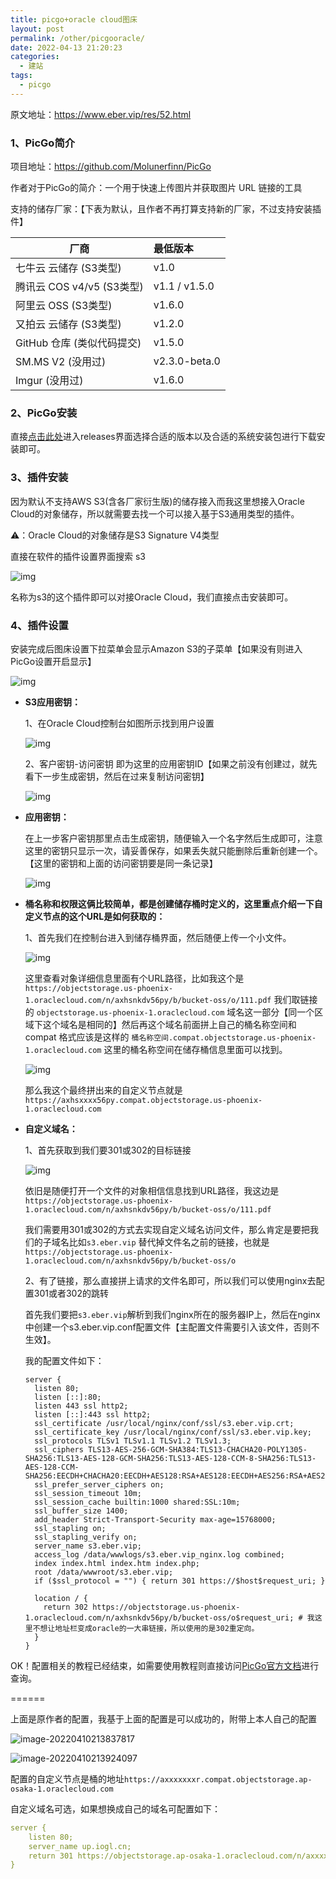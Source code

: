 ```yaml
---
title: picgo+oracle cloud图床
layout: post
permalink: /other/picgooracle/
date: 2022-04-13 21:20:23
categories:
  - 建站
tags:
  - picgo
---
```


原文地址：https://www.eber.vip/res/52.html

### 1、PicGo简介

项目地址：https://github.com/Molunerfinn/PicGo

作者对于PicGo的简介：一个用于快速上传图片并获取图片 URL 链接的工具

支持的储存厂家：【下表为默认，且作者不再打算支持新的厂家，不过支持安装插件】

| 厂商                       | 最低版本      |
| -------------------------- | :------------ |
| 七牛云 云储存 (S3类型)     | v1.0          |
| 腾讯云 COS v4/v5 (S3类型)  | v1.1 / v1.5.0 |
| 阿里云 OSS (S3类型)        | v1.6.0        |
| 又拍云 云储存 (S3类型)     | v1.2.0        |
| GitHub 仓库 (类似代码提交) | v1.5.0        |
| SM.MS V2 (没用过)          | v2.3.0-beta.0 |
| Imgur (没用过)             | v1.6.0        |

### 2、PicGo安装

直接[点击此处](https://github.com/Molunerfinn/PicGo/releases)进入releases界面选择合适的版本以及合适的系统安装包进行下载安装即可。

### 3、插件安装

因为默认不支持AWS S3(含各厂家衍生版)的储存接入而我这里想接入Oracle Cloud的对象储存，所以就需要去找一个可以接入基于S3通用类型的插件。

⚠️：Oracle Cloud的对象储存是S3 Signature V4类型

直接在软件的插件设置界面搜索 s3

![img](https://objectstorage.ap-osaka-1.oraclecloud.com/n/ax0kqy8quzyr/b/bucket-blog/o/2022/04/eee61b66d89882e6f71edec8dd2690ea.png)

名称为s3的这个插件即可以对接Oracle Cloud，我们直接点击安装即可。

### 4、插件设置

安装完成后图床设置下拉菜单会显示Amazon S3的子菜单【如果没有则进入PicGo设置开启显示】

![img](https://objectstorage.ap-osaka-1.oraclecloud.com/n/ax0kqy8quzyr/b/bucket-blog/o/2022/04/874d4dbf71855c2cc1a4ff0a94f680f8.png)

- **S3应用密钥：**

  1、在Oracle Cloud控制台如图所示找到用户设置

  ![img](https://objectstorage.ap-osaka-1.oraclecloud.com/n/ax0kqy8quzyr/b/bucket-blog/o/2022/04/1415158bb6b85e4bc1bd7c89b866d55d.png)

  2、客户密钥-访问密钥 即为这里的应用密钥ID【如果之前没有创建过，就先看下一步生成密钥，然后在过来复制访问密钥】

  ![img](https://objectstorage.ap-osaka-1.oraclecloud.com/n/ax0kqy8quzyr/b/bucket-blog/o/2022/04/677f810ebc8096a30c5d46009fc76aea.png)

- **应用密钥：**

  在上一步客户密钥那里点击生成密钥，随便输入一个名字然后生成即可，注意这里的密钥只显示一次，请妥善保存，如果丢失就只能删除后重新创建一个。【这里的密钥和上面的访问密钥要是同一条记录】

  ![img](https://objectstorage.ap-osaka-1.oraclecloud.com/n/ax0kqy8quzyr/b/bucket-blog/o/2022/04/695cd4c589c71bad6540ffcc00904039.png)

- **桶名称和权限这俩比较简单，都是创建储存桶时定义的，这里重点介绍一下自定义节点的这个URL是如何获取的：**

  1、首先我们在控制台进入到储存桶界面，然后随便上传一个小文件。

  ![img](https://objectstorage.ap-osaka-1.oraclecloud.com/n/ax0kqy8quzyr/b/bucket-blog/o/2022/04/7bd784f75392a89093a86d2fc51d5702.png)

  这里查看对象详细信息里面有个URL路径，比如我这个是`https://objectstorage.us-phoenix-1.oraclecloud.com/n/axhsnkdv56py/b/bucket-oss/o/111.pdf` 我们取链接的 `objectstorage.us-phoenix-1.oraclecloud.com` 域名这一部分【同一个区域下这个域名是相同的】然后再这个域名前面拼上自己的桶名称空间和compat 格式应该是这样的 `桶名称空间.compat.objectstorage.us-phoenix-1.oraclecloud.com` 这里的桶名称空间在储存桶信息里面可以找到。

  ![img](https://objectstorage.ap-osaka-1.oraclecloud.com/n/ax0kqy8quzyr/b/bucket-blog/o/2022/04/5436626eb6ea4d9a3c4e9add83ed369a.png)

  那么我这个最终拼出来的自定义节点就是 `https://axhsxxxx56py.compat.objectstorage.us-phoenix-1.oraclecloud.com` 

- **自定义域名：**

  1、首先获取到我们要301或302的目标链接

  ![img](https://objectstorage.ap-osaka-1.oraclecloud.com/n/ax0kqy8quzyr/b/bucket-blog/o/2022/04/7398e5a81cf178fced0e7d039fda9eb1.png)

  依旧是随便打开一个文件的对象相信信息找到URL路径，我这边是`https://objectstorage.us-phoenix-1.oraclecloud.com/n/axhsnkdv56py/b/bucket-oss/o/111.pdf`

  我们需要用301或302的方式去实现自定义域名访问文件，那么肯定是要把我们的子域名比如`s3.eber.vip` 替代掉文件名之前的链接，也就是`https://objectstorage.us-phoenix-1.oraclecloud.com/n/axhsnkdv56py/b/bucket-oss/o`

  2、有了链接，那么直接拼上请求的文件名即可，所以我们可以使用nginx去配置301或者302的跳转

  首先我们要把`s3.eber.vip`解析到我们nginx所在的服务器IP上，然后在nginx中创建一个s3.eber.vip.conf配置文件【主配置文件需要引入该文件，否则不生效】。

  我的配置文件如下：

  

  ```nginx
  server {
    listen 80;
    listen [::]:80;
    listen 443 ssl http2;
    listen [::]:443 ssl http2;
    ssl_certificate /usr/local/nginx/conf/ssl/s3.eber.vip.crt;
    ssl_certificate_key /usr/local/nginx/conf/ssl/s3.eber.vip.key;
    ssl_protocols TLSv1 TLSv1.1 TLSv1.2 TLSv1.3;
    ssl_ciphers TLS13-AES-256-GCM-SHA384:TLS13-CHACHA20-POLY1305-SHA256:TLS13-AES-128-GCM-SHA256:TLS13-AES-128-CCM-8-SHA256:TLS13-AES-128-CCM-SHA256:EECDH+CHACHA20:EECDH+AES128:RSA+AES128:EECDH+AES256:RSA+AES256:EECDH+3DES:RSA+3DES:!MD5;
    ssl_prefer_server_ciphers on;
    ssl_session_timeout 10m;
    ssl_session_cache builtin:1000 shared:SSL:10m;
    ssl_buffer_size 1400;
    add_header Strict-Transport-Security max-age=15768000;
    ssl_stapling on;
    ssl_stapling_verify on;
    server_name s3.eber.vip;
    access_log /data/wwwlogs/s3.eber.vip_nginx.log combined;
    index index.html index.htm index.php;
    root /data/wwwroot/s3.eber.vip;
    if ($ssl_protocol = "") { return 301 https://$host$request_uri; }
  
    location / {
      return 302 https://objectstorage.us-phoenix-1.oraclecloud.com/n/axhsnkdv56py/b/bucket-oss/o$request_uri; # 我这里不想让地址栏变成oracle的一大串链接，所以使用的是302重定向。
    }
  }
  ```

OK！配置相关的教程已经结束，如需要使用教程则直接访问[PicGo官方文档](https://picgo.github.io/PicGo-Doc/zh/guide/)进行查询。



======



上面是原作者的配置，我基于上面的配置是可以成功的，附带上本人自己的配置

![image-20220410213837817](https://objectstorage.ap-osaka-1.oraclecloud.com/n/ax0kqy8quzyr/b/bucket-blog/o/2022/04/10890e4b7a4e59799303b6b2301fef8a.png)

![image-20220410213924097](https://objectstorage.ap-osaka-1.oraclecloud.com/n/ax0kqy8quzyr/b/bucket-blog/o/2022/04/3bb5959d3ee3c67a071433282b7d86f8.png)



配置的自定义节点是桶的地址`https://axxxxxxxr.compat.objectstorage.ap-osaka-1.oraclecloud.com`

自定义域名可选，如果想换成自己的域名可配置如下：

```yaml
server {
    listen 80;
    server_name up.iogl.cn;
    return 301 https://objectstorage.ap-osaka-1.oraclecloud.com/n/axxxxxxxr/b/bucket-blog/o$request_uri;
}
```



